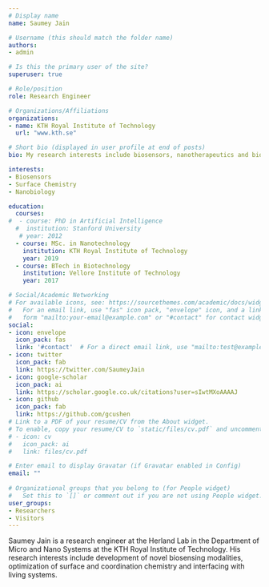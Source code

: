 ```yaml
---
# Display name
name: Saumey Jain

# Username (this should match the folder name)
authors:
- admin

# Is this the primary user of the site?
superuser: true

# Role/position
role: Research Engineer

# Organizations/Affiliations
organizations:
- name: KTH Royal Institute of Technology
  url: "www.kth.se"

# Short bio (displayed in user profile at end of posts)
bio: My research interests include biosensors, nanotherapeutics and biophysics.

interests:
- Biosensors
- Surface Chemistry
- Nanobiology

education:
  courses:
#  - course: PhD in Artificial Intelligence
  #  institution: Stanford University
   # year: 2012
  - course: MSc. in Nanotechnology
    institution: KTH Royal Institute of Technology
    year: 2019
  - course: BTech in Biotechnology
    institution: Vellore Institute of Technology
    year: 2017

# Social/Academic Networking
# For available icons, see: https://sourcethemes.com/academic/docs/widgets/#icons
#   For an email link, use "fas" icon pack, "envelope" icon, and a link in the
#   form "mailto:your-email@example.com" or "#contact" for contact widget.
social:
- icon: envelope
  icon_pack: fas
  link: '#contact'  # For a direct email link, use "mailto:test@example.org".
- icon: twitter
  icon_pack: fab
  link: https://twitter.com/SaumeyJain
- icon: google-scholar
  icon_pack: ai
  link: https://scholar.google.co.uk/citations?user=sIwtMXoAAAAJ
- icon: github
  icon_pack: fab
  link: https://github.com/gcushen
# Link to a PDF of your resume/CV from the About widget.
# To enable, copy your resume/CV to `static/files/cv.pdf` and uncomment the lines below.  
# - icon: cv
#   icon_pack: ai
#   link: files/cv.pdf

# Enter email to display Gravatar (if Gravatar enabled in Config)
email: ""
  
# Organizational groups that you belong to (for People widget)
#   Set this to `[]` or comment out if you are not using People widget.  
user_groups:
- Researchers
- Visitors
---
```


Saumey Jain is a research engineer at the Herland Lab in the Department of Micro and Nano Systems at the KTH Royal Institute of Technology. His research interests include development of novel biosensing modalities, optimization of surface and coordination chemistry and interfacing with living systems. 

